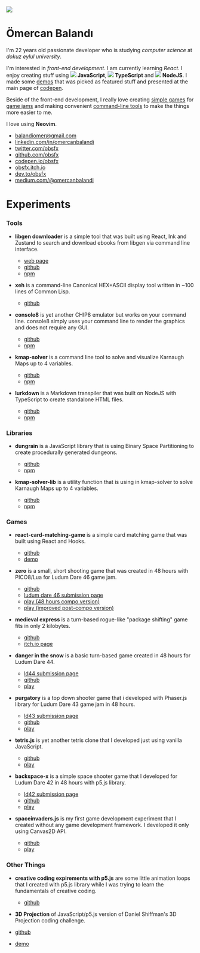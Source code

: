 # ![](/home/obsfx/Desktop/obsfx.github.io/static/imgs/pp.jpg)

# Ömercan Balandı

I'm 22 years old passionate developer who is studying *computer science* at *dokuz eylul university*.


I'm interested in *front-end development*. I am currently learning *React*. I enjoy creating stuff using **![](/home/obsfx/Desktop/obsfx.github.io/static/imgs/js.jpg) JavaScript**, **![](/home/obsfx/Desktop/obsfx.github.io/static/imgs/ts.jpg) TypeScript** and **![](/home/obsfx/Desktop/obsfx.github.io/static/imgs/njs.png) NodeJS**. I made some [demos](https://codepen.io/obsfx/full/zYYGowP) that was picked as featured stuff and presented at the main page of [codepen](https://codepen.io/obsfx). 


Beside of the front-end development, I really love creating [simple games](https://obsfx.itch.io/medieval-express) for [game jams](https://ldjam.com/users/omercanbalandi/games) and making convenient [command-line tools](https://github.com/obsfx/libgen-downloader) to make the things more easier to me.


I love using **Neovim**.

- [balandiomer@gmail.com](mailto:balandiomer@gmail.com)
- [linkedin.com/in/omercanbalandi](https://www.linkedin.com/in/omercanbalandi/)
- [twitter.com/obsfx](https://twitter.com/obsfx)
- [github.com/obsfx](https://github.com/obsfx)
- [codepen.io/obsfx](https://codepen.io/obsfx)
- [obsfx.itch.io](https://obsfx.itch.io/)
- [dev.to/obsfx](https://dev.to/obsfx)
- [medium.com/@omercanbalandi](https://medium.com/@omercanbalandi)

# Experiments

### Tools

- **libgen downloader** is a simple tool that was built using React, Ink and Zustand to search and download ebooks from libgen via command line interface.
  - [web page](https://obsfx.github.io/libgen-downloader/) 
  - [github](https://github.com/obsfx/libgen-downloader) 
  - [npm](https://www.npmjs.com/package/libgen-downloader)
  
- **xeh** is a command-line Canonical HEX+ASCII display tool written in ~100 lines of Common Lisp. 
  - [github](https://github.com/obsfx/xeh)
  
- **console8** is yet another CHIP8 emulator but works on your command line. console8 simply uses your command line to render the graphics and does not require any GUI. 
  - [github](https://github.com/obsfx/console8) 
  - [npm](https://www.npmjs.com/package/console8)
  
- **kmap-solver** is a command line tool to solve and visualize Karnaugh Maps up to 4 variables.
  - [github](https://github.com/obsfx/kmap-solver) 
  - [npm](https://www.npmjs.com/package/kmap-solver)
  
- **lurkdown** is a Markdown transpiler that was built on NodeJS with TypeScript to create standalone HTML files.
  - [github](https://github.com/obsfx/lurkdown) 
  - [npm](https://www.npmjs.com/package/lurkdown)

### Libraries

- **dungrain** is a JavaScript library that is using Binary Space Partitioning to create procedurally generated dungeons. 
  - [github](https://github.com/obsfx/dungrain) 
  - [npm](https://www.npmjs.com/package/dungrain)
  
- **kmap-solver-lib** is a utility function that is using in kmap-solver to solve Karnaugh Maps up to 4 variables. 
  - [github](https://github.com/obsfx/kmap-solver-lib) 
  - [npm](https://www.npmjs.com/package/kmap-solver-lib)

### Games

- **react-card-matching-game** is a simple card matching game that was built using React and Hooks. 
  - [github](https://github.com/obsfx/react-card-matching-game) 
  - [demo](https://obsfx.github.io/react-card-matching-game/)
	
- **zero** is a small, short shooting game that was created in 48 hours with PICO8/Lua for Ludum Dare 46 game jam.
  - [github](https://github.com/obsfx/zero-ld46) 
  - [ludum dare 46 submission page](https://ldjam.com/events/ludum-dare/46/zero)
  - [play (48 hours compo version)](https://obsfx.github.io/zero/) 
  - [play (improved post-compo version)](https://obsfx.github.io/zero/postcompo/)
  
- **medieval express** is a turn-based rogue-like "package shifting" game fits in only 2 kilobytes. 
  - [github](https://github.com/obsfx/2kplus-jam-medieval-express) 
  - [itch.io page](https://obsfx.itch.io/medieval-express)
  
- **danger in the snow** is a basic turn-based game created in 48 hours for Ludum Dare 44. 
  - [ld44 submission page](https://ldjam.com/events/ludum-dare/44/danger-in-the-snow) 
  - [github](https://github.com/obsfx/ld44-danger-in-the-snow) 
  - [play](https://obsfx.github.io/games/jams/ld44_dangerinthesnow)
  
- **purgatory** is a top down shooter game that i developed with Phaser.js library for Ludum Dare 43 game jam in 48 hours. 
  - [ld43 submission page](https://ldjam.com/events/ludum-dare/43/purgatory) 
  - [github](https://github.com/obsfx/ld43-purgatory) 
  - [play](https://obsfx.github.io/games/jams/ld43_purgatory)
  
- **tetris.js** is yet another tetris clone that I developed just using vanilla JavaScript. 
  - [github](https://github.com/obsfx/tetris-js)
  - [play](https://obsfx.github.io/games/others/tetrisjs)
  
- **backspace-x** is a simple space shooter game that I developed for Ludum Dare 42 in 48 hours with p5.js library. 
  - [ld42 submission page](https://ldjam.com/events/ludum-dare/42/backspace-x) 
  - [github](https://github.com/obsfx/ld42-backspace-x) 
  - [play](https://obsfx.github.io/games/jams/ld42_backspacex)
  
- **spaceinvaders.js** is my first game development experiment that I created without any game development framework. I developed it only using Canvas2D API. 
  - [github](https://github.com/obsfx/spaceinvaders.js) 
  - [play](https://obsfx.github.io/games/others/spaceinvadersjs)
  
### Other Things

- **creative coding expirements with p5.js** are some little animation loops that I created with p5.js library while I was trying to learn the fundamentals of creative coding. 
  - [github](https://github.com/obsfx/creativecoding-practices-with-p5js/)
  
- **3D Projection** of JavaScript/p5.js version of Daniel Shiffman's 3D Projection coding challenge. 
 - [github](https://github.com/obsfx/3DRotation-p5js) 
 - [demo](https://obsfx.github.io/jsworks/3dprojection)


